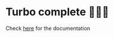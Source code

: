 # Turbo complete 🚀🚀🚀

Check [here](https://github.com/IssaDia/turbo-complete/wiki) for the documentation
